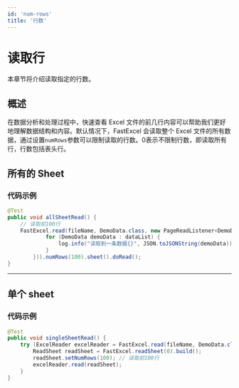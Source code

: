 ```yaml
---
id: 'num-rows'
title: '行数'
---
```


# 读取行
本章节将介绍读取指定的行数。

## 概述

在数据分析和处理过程中，快速查看 Excel 文件的前几行内容可以帮助我们更好地理解数据结构和内容。默认情况下，FastExcel 会读取整个 Excel 文件的所有数据，通过设置`numRows`参数可以限制读取的行数。0表示不限制行数，即读取所有行，行数包括表头行。

## 所有的 Sheet

### 代码示例

```java
@Test
public void allSheetRead() {
    // 读取前100行
    FastExcel.read(fileName, DemoData.class, new PageReadListener<DemoData>(dataList -> {
            for (DemoData demoData : dataList) {
                log.info("读取到一条数据{}", JSON.toJSONString(demoData));
            }
        })).numRows(100).sheet().doRead();
}
```

---

## 单个 sheet

### 代码示例
```java
@Test
public void singleSheetRead() {
    try (ExcelReader excelReader = FastExcel.read(fileName, DemoData.class, new DemoDataListener()).build()) {
        ReadSheet readSheet = FastExcel.readSheet(0).build();
        readSheet.setNumRows(100); // 读取前100行
        excelReader.read(readSheet);
    }
}
```
